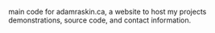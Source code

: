 main code for adamraskin.ca, a website to host my projects demonstrations, source code, and contact information.
